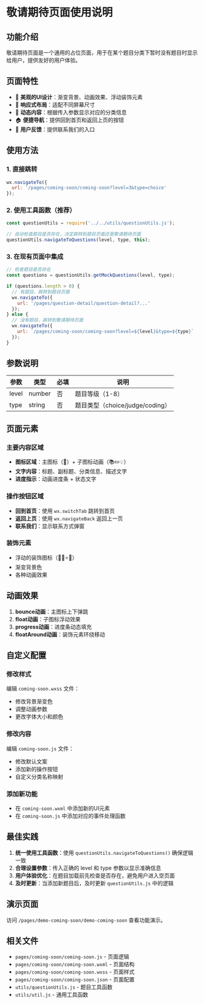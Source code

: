 # 敬请期待页面使用说明

## 功能介绍

敬请期待页面是一个通用的占位页面，用于在某个题目分类下暂时没有题目时显示给用户，提供友好的用户体验。

## 页面特性

- 🎨 **美观的UI设计**：渐变背景、动画效果、浮动装饰元素
- 📱 **响应式布局**：适配不同屏幕尺寸
- 🔄 **动态内容**：根据传入参数显示对应的分类信息
- 🏠 **便捷导航**：提供回到首页和返回上页的按钮
- 💬 **用户反馈**：提供联系我们的入口

## 使用方法

### 1. 直接跳转

```javascript
wx.navigateTo({
  url: '/pages/coming-soon/coming-soon?level=3&type=choice'
});
```

### 2. 使用工具函数（推荐）

```javascript
const questionUtils = require('../../utils/questionUtils.js');

// 自动检查题目是否存在，决定跳转到题目页面还是敬请期待页面
questionUtils.navigateToQuestions(level, type, this);
```

### 3. 在现有页面中集成

```javascript
// 检查题目是否存在
const questions = questionUtils.getMockQuestions(level, type);

if (questions.length > 0) {
  // 有题目，跳转到题目页面
  wx.navigateTo({
    url: '/pages/question-detail/question-detail?...'
  });
} else {
  // 没有题目，跳转到敬请期待页面
  wx.navigateTo({
    url: `/pages/coming-soon/coming-soon?level=${level}&type=${type}`
  });
}
```

## 参数说明

| 参数 | 类型 | 必填 | 说明 |
|------|------|------|------|
| level | number | 否 | 题目等级（1-8） |
| type | string | 否 | 题目类型（choice/judge/coding） |

## 页面元素

### 主要内容区域
- **图标区域**：主图标（🚧）+ 子图标动画（📚✏️💡）
- **文字内容**：标题、副标题、分类信息、描述文字
- **进度指示**：动画进度条 + 状态文字

### 操作按钮区域
- **回到首页**：使用 `wx.switchTab` 跳转到首页
- **返回上页**：使用 `wx.navigateBack` 返回上一页
- **联系我们**：显示联系方式弹窗

### 装饰元素
- 浮动的装饰图标（📖🎯⭐🔥）
- 渐变背景色
- 各种动画效果

## 动画效果

1. **bounce动画**：主图标上下弹跳
2. **float动画**：子图标浮动效果
3. **progress动画**：进度条动态填充
4. **floatAround动画**：装饰元素环绕移动

## 自定义配置

### 修改样式
编辑 `coming-soon.wxss` 文件：
- 修改背景渐变色
- 调整动画参数
- 更改字体大小和颜色

### 修改内容
编辑 `coming-soon.js` 文件：
- 修改默认文案
- 添加新的操作按钮
- 自定义分类名称映射

### 添加新功能
- 在 `coming-soon.wxml` 中添加新的UI元素
- 在 `coming-soon.js` 中添加对应的事件处理函数

## 最佳实践

1. **统一使用工具函数**：使用 `questionUtils.navigateToQuestions()` 确保逻辑一致
2. **合理设置参数**：传入正确的 level 和 type 参数以显示准确信息
3. **用户体验优化**：在题目加载前先检查是否存在，避免用户进入空页面
4. **及时更新**：当添加新题目后，及时更新 `questionUtils.js` 中的逻辑

## 演示页面

访问 `/pages/demo-coming-soon/demo-coming-soon` 查看功能演示。

## 相关文件

- `pages/coming-soon/coming-soon.js` - 页面逻辑
- `pages/coming-soon/coming-soon.wxml` - 页面结构
- `pages/coming-soon/coming-soon.wxss` - 页面样式
- `pages/coming-soon/coming-soon.json` - 页面配置
- `utils/questionUtils.js` - 题目工具函数
- `utils/util.js` - 通用工具函数